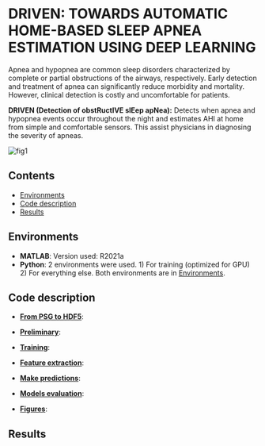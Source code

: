 # DRIVEN: TOWARDS AUTOMATIC HOME-BASED SLEEP APNEA ESTIMATION USING DEEP LEARNING


Apnea and hypopnea are common sleep disorders characterized by complete or partial obstructions of the airways, respectively. 
Early detection and treatment of apnea can significantly reduce morbidity and mortality.
However, clinical detection is costly and uncomfortable for patients. 

**DRIVEN (Detection of obstRuctIVE slEep apNea):**
Detects when apnea and hypopnea events occur throughout the night and estimates AHI at home from simple and comfortable sensors.
This assist physicians in diagnosing the severity of apneas. 


![fig1](https://github.com/LCSB-SCG/DRIVEN/assets/26947730/30606229-7144-45ba-abe3-f34ee22636b6)


## Contents
- [Environments](#environments)
- [Code description](#code-description)
- [Results](#results)

## Environments
- **MATLAB**: Version used: R2021a
- **Python**: 2 environments were used. 1) For training (optimized for GPU) 2) For everything else. Both environments are in [Environments](https://github.com/LCSB-SCG/DRIVEN/tree/main/envitonments).

## Code description

- [**From PSG to HDF5**](https://github.com/LCSB-SCG/DRIVEN/tree/main/create_hdf5_from_psg):
    
- [**Preliminary**](https://github.com/LCSB-SCG/DRIVEN/tree/main/python_code/preliminary):
  
- [**Training**](https://github.com/LCSB-SCG/DRIVEN/tree/main/python_code/training):

- [**Feature extraction**](https://github.com/LCSB-SCG/DRIVEN/tree/main/python_code/feature_extraction):
 
- [**Make predictions**](https://github.com/LCSB-SCG/DRIVEN/tree/main/python_code/make_prediction):

- [**Models evaluation**](https://github.com/LCSB-SCG/DRIVEN/tree/main/python_code/models_evaluation):

- [**Figures**](https://github.com/LCSB-SCG/DRIVEN/tree/main/python_code/figures):

## Results


